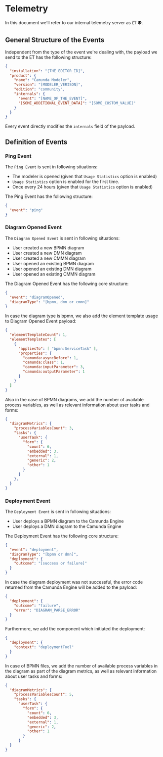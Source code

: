 # Telemetry

In this document we'll refer to our internal telemetry server as `ET` :alien:.

## General Structure of the Events
Independent from the type of the event we're dealing with, the payload we send to the ET has the following structure:
```json
{
  "installation": "[THE_EDITOR_ID]",
  "product": {
    "name": "Camunda Modeler",
    "version": "[MODELER_VERISON]",
    "edition": "community",
    "internals": {
      "event": "[NAME_OF_THE_EVENT]",
      "[SOME_ADDITIONAL_EVENT_DATA]": "[SOME_CUSTOM_VALUE]"
    }
  }
}
```

Every event directly modifies the `internals` field of the payload.

## Definition of Events

### Ping Event
The `Ping Event` is sent in following situations:

 - The modeler is opened (given that `Usage Statistics` option is enabled)
 - `Usage Statistics` option is enabled for the first time.
 - Once every 24 hours (given that `Usage Statistics` option is enabled)

The Ping Event has the following structure:
```json
{
  "event": "ping"
}
```

### Diagram Opened Event
The `Diagram Opened Event` is sent in following situations:

 - User created a new BPMN diagram
 - User created a new DMN diagram
 - User created a new CMMN diagram
 - User opened an existing BPMN diagram
 - User opened an existing DMN diagram
 - User opened an existing CMMN diagram

The Diagram Opened Event has the following core structure:
```json
{
  "event": "diagramOpened",
  "diagramType": "[bpmn, dmn or cmmn]"
}
```

In case the diagram type is bpmn, we also add the element template usage to
Diagram Opened Event payload:

```json
{
  "elementTemplateCount": 1,
  "elementTemplates": [
    {
      "appliesTo": [ "bpmn:ServiceTask" ],
      "properties": {
        "camunda:asyncBefore": 1,
        "camunda:class": 1,
        "camunda:inputParameter": 3,
        "camunda:outputParameter": 1
      }
    }
  ]
}
```

Also in the case of BPMN diagrams, we add the number of available process variables,
as well as relevant information about user tasks and forms:

```json
{
  "diagramMetrics": {
    "processVariablesCount": 3,
    "tasks": {
      "userTask": {
        "form": {
          "count": 6,
          "embedded": 3,
          "external": 1,
          "generic": 2,
          "other": 1
        }
      }
    },
  }
}
```

### Deployment Event
The `Deployment Event` is sent in following situations:

 - User deploys a BPMN diagram to the Camunda Engine
 - User deploys a DMN diagram to the Camunda Engine

The Deployment Event has the following core structure:
```json
{
  "event": "deployment",
  "diagramType": "[bpmn or dmn]",
  "deployment": {
    "outcome": "[success or failure]"
  }
}
```

In case the diagram deployment was not successful, the error code returned from the Camunda Engine will be added to the payload:

```json
{
  "deployment": {
    "outcome": "failure",
    "error": "DIAGRAM_PARSE_ERROR"
  }
}
```

Furthermore, we add the component which initiated the deployment:

```json
{
  "deployment": {
    "context": "deploymentTool"
  }
}
```

In case of BPMN files, we add the number of available process variables in the diagram as part of the diagram metrics,
as well as relevant information about user tasks and forms:

```json
{
  "diagramMetrics": {
    "processVariablesCount": 5,
    "tasks": {
      "userTask": {
        "form": {
          "count": 6,
          "embedded": 3,
          "external": 1,
          "generic": 2,
          "other": 1
        }
      }
  }
}
